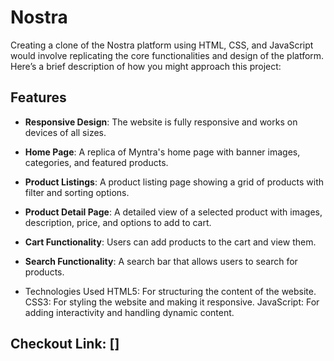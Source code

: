 # Nostra
Creating a clone of the Nostra platform using HTML, CSS, and JavaScript would involve replicating the core functionalities and design of the platform. Here’s a brief description of how you might approach this project:

## Features

- **Responsive Design**: The website is fully responsive and works on devices of all sizes.
- **Home Page**: A replica of Myntra's home page with banner images, categories, and featured products.
- **Product Listings**: A product listing page showing a grid of products with filter and sorting options.
- **Product Detail Page**: A detailed view of a selected product with images, description, price, and options to add to cart.
- **Cart Functionality**: Users can add products to the cart and view them.
- **Search Functionality**: A search bar that allows users to search for products.

- Technologies Used
HTML5: For structuring the content of the website.
CSS3: For styling the website and making it responsive.
JavaScript: For adding interactivity and handling dynamic content.

## Checkout Link: []
